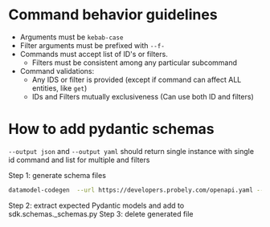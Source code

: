 # Command behavior guidelines
* Arguments must be `kebab-case`
* Filter arguments must be prefixed with `--f-`
* Commands must accept list of ID's or filters.
  * Filters must be consistent among any particular subcommand
* Command validations:
  * Any IDS or filter is provided (except if command can affect ALL entities, like `get`)
  * IDs and Filters mutually exclusiveness (Can use both ID and filters)

# How to add pydantic schemas

`--output json` and `--output yaml` should return single instance with single id command and list for multiple and filters

Step 1: generate schema files
```bash
datamodel-codegen  --url https://developers.probely.com/openapi.yaml --input-file-type openapi --output-model-type pydantic_v2.BaseModel  --output deleteme_generated_schema.py --use-annotated --field-constraints --wrap-string-literal --use-double-quotes  --snake-case-field
```
Step 2: extract expected Pydantic models and add to sdk.schemas._schemas.py 
Step 3: delete generated file
